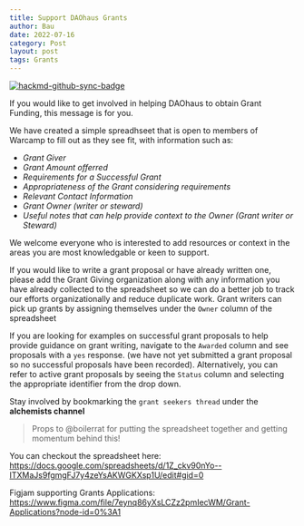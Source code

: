 ```yaml
---
title: Support DAOhaus Grants
author: Bau
date: 2022-07-16
category: Post
layout: post
tags: Grants
---
```




[![hackmd-github-sync-badge](https://hackmd.io/GLPhZrUhTRGBd8rOBCh18A/badge)](https://hackmd.io/GLPhZrUhTRGBd8rOBCh18A)


If you would like to get involved in helping DAOhaus to obtain Grant Funding, this message is for you.

We have created a simple spreadhseet that is open to members of Warcamp to fill out as they see fit, with information such as: 
- _Grant Giver_
- _Grant Amount offerred_
- _Requirements for a Successful Grant_
- _Appropriateness of the Grant considering requirements_
- _Relevant Contact Information_
- _Grant Owner (writer or steward)_
- _Useful notes that can help provide context to the Owner (Grant writer or Steward)_


We welcome everyone who is interested to add resources or context in the areas you are most knowledgable or keen to support. 

If you would like to write a grant proposal or have already written one, please add the Grant Giving organization along with any information you have already collected to the spreadsheet so we can do a better job to track our efforts organizationally and reduce duplicate work. Grant writers can pick up grants by assigning themselves under the `Owner` column of the spreadsheet

If you are looking for examples on successful grant proposals to help provide guidance on grant writing, navigate to the `Awarded` column and see proposals with a `yes` response. (we have not yet submitted a grant proposal so no successful proposals have been recorded). Alternatively, you can refer to active grant proposals by seeing the `Status` column and selecting the appropriate identifier from the drop down. 

Stay involved by bookmarking the `grant seekers thread` under the **alchemists channel** 

> Props to @boilerrat for putting the spreadsheet together and getting momentum behind this!

You can checkout the spreadsheet here:
https://docs.google.com/spreadsheets/d/1Z_ckv90nYo--ITXMaJs9fgmgFJ7y4zeYsAKWGKXsp1U/edit#gid=0

Figjam supporting Grants Applications:
https://www.figma.com/file/7eynq86yXsLCZz2pmIecWM/Grant-Applications?node-id=0%3A1






